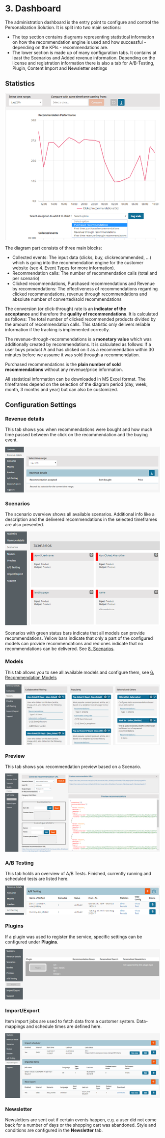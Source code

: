 # 3. Dashboard

The administration dashboard is the entry point to configure and control the Personalization Solution. It is split into two main sections:

- The top section contains diagrams representing statistical information on how the recommendation engine is used and how successful - depending on the KPIs - recommendations are.
- The lower section is made up of many configuration tabs. It contains at least the Scenarios and Added revenue information. Depending on the license and registration information there is also a tab for A/B-Testing, Plugin, Content Import and Newsletter settings

## Statistics

![Dashboard statistics](../img/dashboard_statistics.png)

The diagram part consists of three main blocks:

- Collected events:
    The input data (clicks, buy, clickrecommended, ...) which is going into the recommendation engine for the customer website (see [4. Event Types](event_types.md) for more information).
- Recommendation calls:
    The number of recommendation calls (total and per scenario)
- Clicked recommendations, Purchased recommendations and Revenue by recommendations:
    The effectiveness of recommendations regarding clicked recommendations, revenue through recommendations and absolute number of converted/sold recommendations

The conversion (or click-through) rate is an **indicator of the acceptance** and therefore the **quality of recommendations**. It is calculated as follows: The total number of clicked recommended products divided by the amount of recommendation calls. This statistic only delivers reliable information if the tracking is implemented correctly.

The revenue-through-recommendations is a **monetary value** which was additionally created by recommendations. It is calculated as follows: If a user buys product A and has clicked on it as a recommendation within 30 minutes before we assume it was sold through a recommendation.

Purchased recommendations is the **plain number of sold recommendations** without any revenue/price information.

All statistical information can be downloaded in MS Excel format. The timeframes depend on the selection of the diagram period (day, week, month, 3 months and year) but can also be customized.

## Configuration Settings

### Revenue details

This tab shows you when recommendations were bought and how much time passed between the click on the recommendation and the buying event.

![Dashboard Added Revenue](../img/dashboard_added_revenue.png)

### Scenarios

The scenario overview shows all available scenarios. Additional info like a description and the delivered recommendations in the selected timeframes are also presented.

![Dashboard scenarios](../img/dashboard_scenarios.png)

Scenarios with green status bars indicate that all models can provide recommendations. Yellow bars indicate that only a part of the configured models can provide recommendations and red ones indicate that no recommendations can be delivered. See [8. Scenarios](scenarios.md).

### Models

This tab allows you to see all available models and configure them, see [6. Recommendation Models](recommendation_models.md) 

![Dashboard models](../img/dashboard_models.png)

### Preview

This tab shows you recommendation preview based on a Scenario.

![Dashboard Preview](../img/dashboard_preview.png)

### A/B Testing

This tab holds an overview of A/B Tests. Finished, currently running and scheduled tests are listed here.

![Dashboard A/B Tests](../img/dashboard_ab_tests.png)

### Plugins

If a plugin was used to register the service, specific settings can be configured under **Plugins**.

![Dashboard Plugins](../img/dashboard_plugins.png)

### Import/Export

Item import jobs are used to fetch data from a customer system. Data-mappings and schedule times are defined here.

![Dashboard Item Import](../img/dashboard_item_import.png)

### Newsletter

Newsletters are sent out if certain events happen, e.g. a user did not come back for a number of days or the shopping cart was abandoned. Style and conditions are configured in the **Newsletter** tab.
